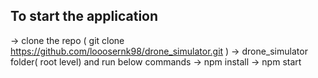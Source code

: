 
## To start the application
   -> clone the repo ( git clone https://github.com/looosernk98/drone_simulator.git )
   -> drone_simulator folder( root level) and run below commands
   -> npm install
   -> npm start
